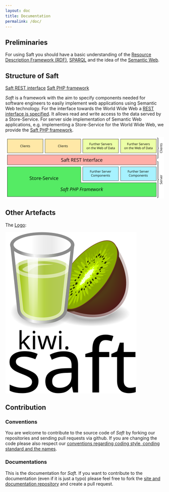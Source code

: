 ```yaml
---
layout: doc
title: Documentation
permalink: /doc/
---
```


## Preliminaries

For using Saft you should have a basic understanding of the [Resource Description Framework (RDF)](https://en.wikipedia.org/wiki/Resource_Description_Framework), [SPARQL](https://en.wikipedia.org/wiki/SPARQL) and the idea of the [Semantic Web](https://en.wikipedia.org/wiki/Semantic_Web).

## Structure of Saft

<a class="btn" href="restinterface">Saft REST interface</a>
<a class="btn" href="phpframework">Saft PHP framework</a>

_Saft_ is a framework with the aim to specify components needed for software engineers to easily implement web applications using Semantic Web technology.
For the interface towards the World Wide Web a [REST interface is specified](restinterface).
It allows read and write access to the data served by a Store-Service.
For server side implementation of Semantic Web applications, e.g. implementing a Store-Service for the World Wide Web, we provide the [Saft PHP framework](phpframework).

![Structure of the whole Saft Framework](StructureOfSaft.svg)

## Other Artefacts

The [Logo](logo):

[![logo](logo/logo_fira.svg)](logo)


## Contribution

### Conventions
You are welcome to contribute to the source code of _Saft_ by forking our repositories and sending pull requests via github.
If you are changing the code please also respect our [conventions regarding coding style, conding standard and the names](phpframework/conventions).

### Documentations
This is the documentation for _Saft_. If you want to contribute to the documentation (even if it is just a typo) please feel free to fork the [site and documentation repository](https://github.com/SaftIng/safting.github.io) and create a pull request.
